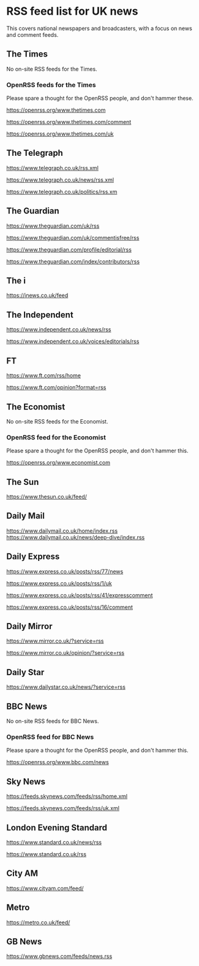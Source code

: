 # RSS feed list for UK news

This covers national newspapers and broadcasters, with a focus on news and comment feeds.

## The Times

No on-site RSS feeds for the Times.

### OpenRSS feeds for the Times

Please spare a thought for the OpenRSS people, and don't hammer these.

https://openrss.org/www.thetimes.com

https://openrss.org/www.thetimes.com/comment

https://openrss.org/www.thetimes.com/uk

## The Telegraph

https://www.telegraph.co.uk/rss.xml

https://www.telegraph.co.uk/news/rss.xml

https://www.telegraph.co.uk/politics/rss.xm

## The Guardian

https://www.theguardian.com/uk/rss

https://www.theguardian.com/uk/commentisfree/rss

https://www.theguardian.com/profile/editorial/rss

https://www.theguardian.com/index/contributors/rss

## The i

https://inews.co.uk/feed

## The Independent

https://www.independent.co.uk/news/rss

https://www.independent.co.uk/voices/editorials/rss

## FT

https://www.ft.com/rss/home

https://www.ft.com/opinion?format=rss

## The Economist

No on-site RSS feeds for the Economist.

### OpenRSS feed for the Economist

Please spare a thought for the OpenRSS people, and don't hammer this.

https://openrss.org/www.economist.com

## The Sun

https://www.thesun.co.uk/feed/

## Daily Mail

https://www.dailymail.co.uk/home/index.rss
https://www.dailymail.co.uk/news/deep-dive/index.rss

## Daily Express

https://www.express.co.uk/posts/rss/77/news

https://www.express.co.uk/posts/rss/1/uk

https://www.express.co.uk/posts/rss/41/expresscomment

https://www.express.co.uk/posts/rss/16/comment

## Daily Mirror

https://www.mirror.co.uk/?service=rss

https://www.mirror.co.uk/opinion/?service=rss

## Daily Star

https://www.dailystar.co.uk/news/?service=rss

## BBC News

No on-site RSS feeds for BBC News.

### OpenRSS feed for BBC News

Please spare a thought for the OpenRSS people, and don't hammer this.

https://openrss.org/www.bbc.com/news

## Sky News

https://feeds.skynews.com/feeds/rss/home.xml

https://feeds.skynews.com/feeds/rss/uk.xml

## London Evening Standard

https://www.standard.co.uk/news/rss

https://www.standard.co.uk/rss

## City AM

https://www.cityam.com/feed/

## Metro

https://metro.co.uk/feed/

## GB News

https://www.gbnews.com/feeds/news.rss

